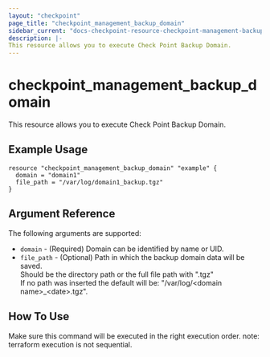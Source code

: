 ```yaml
---
layout: "checkpoint"
page_title: "checkpoint_management_backup_domain"
sidebar_current: "docs-checkpoint-resource-checkpoint-management-backup-domain"
description: |-
This resource allows you to execute Check Point Backup Domain.
---
```


# checkpoint_management_backup_domain

This resource allows you to execute Check Point Backup Domain.

## Example Usage


```hcl
resource "checkpoint_management_backup_domain" "example" {
  domain = "domain1"
  file_path = "/var/log/domain1_backup.tgz"
}
```

## Argument Reference

The following arguments are supported:

* `domain` - (Required) Domain can be identified by name or UID. 
* `file_path` - (Optional) Path in which the backup domain data will be saved. <br>Should be the directory path or the full file path with ".tgz" <br>If no path was inserted the default will be: "/var/log/&lt;domain name&gt;_&lt;date&gt;.tgz". 


## How To Use
Make sure this command will be executed in the right execution order. 
note: terraform execution is not sequential.  

